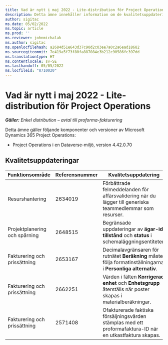 ```yaml
---
title: Vad är nytt i maj 2022 - Lite-distribution för Project Operations
description: Detta ämne innehåller information om de kvalitetsuppdateringar som är tillgängliga i distributionsversionen av Microsoft Dynamics 365 Project Operations lite för maj 2022.
author: sigitac
ms.date: 05/02/2022
ms.topic: article
ms.prod: ''
ms.reviewer: johnmichalak
ms.author: sigitac
ms.openlocfilehash: a2684d51e643d37c90d2c03ee7a0c2a6ead18682
ms.sourcegitcommit: 7e419a5f73f80fa887084e3b212c90586fc397dd
ms.translationtype: HT
ms.contentlocale: sv-SE
ms.lasthandoff: 05/05/2022
ms.locfileid: "8710020"
---
```

# <a name="whats-new-may-2022---project-operations-lite-deployment"></a>Vad är nytt i maj 2022 - Lite-distribution för Project Operations

_**Gäller:** Enkel distribution – avtal till proforma-fakturering_

Detta ämne gäller följande komponenter och versioner av Microsoft Dynamics 365 Project Operations:

- Project Operations i en Dataverse-miljö, version 4.42.0.70

## <a name="quality-updates"></a>Kvalitetsuppdateringar

| Funktionsområde | Referensnummer | Kvalitetsuppdatering |
| --- | --- | --- |
| Resurshantering | 2634019 | Förbättrade felmeddelanden för affärsvalidering när du lägger till generiska teammedlemmar som resurser. |
| Projektplanering och spårning | 2648515 | Begränsade uppdateringar av **ägar-id**, **tillstånd** och **status** i schemaläggningsentiteter. |
| Fakturering och prissättning | 2653167 | Decimalavgränsaren för rutnätet **Beräkning** måste följa formatinställningarna i **Personliga alternativ**. |
| Fakturering och prissättning| 2662251 | Värden i fälten **Korrigerad enhet** och **Enhetsgrupp** återställs när poster skapas i materialberäkningar. |
| Fakturering och prissättning| 2571408 | Ofakturerade faktiska försäljningsvärden stämplas med ett proformafaktura-ID när en utkastfaktura skapas. |
